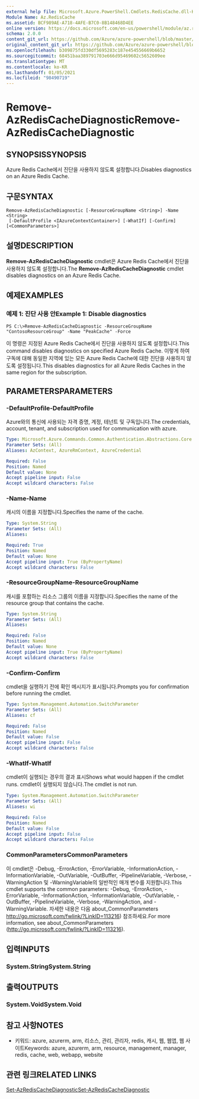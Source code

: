 ```yaml
---
external help file: Microsoft.Azure.PowerShell.Cmdlets.RedisCache.dll-Help.xml
Module Name: Az.RedisCache
ms.assetid: BCF989AE-A718-4AFE-B7C0-8B148468D4EE
online version: https://docs.microsoft.com/en-us/powershell/module/az.rediscache/remove-azrediscachediagnostic
schema: 2.0.0
content_git_url: https://github.com/Azure/azure-powershell/blob/master/src/RedisCache/RedisCache/help/Remove-AzRedisCacheDiagnostic.md
original_content_git_url: https://github.com/Azure/azure-powershell/blob/master/src/RedisCache/RedisCache/help/Remove-AzRedisCacheDiagnostic.md
ms.openlocfilehash: b309875fd330df5695283c187e454556669b6652
ms.sourcegitcommit: 68451baa389791703e666d95469602c5652609ee
ms.translationtype: MT
ms.contentlocale: ko-KR
ms.lasthandoff: 01/05/2021
ms.locfileid: "98490719"
---
```

# <span data-ttu-id="40604-101">Remove-AzRedisCacheDiagnostic</span><span class="sxs-lookup"><span data-stu-id="40604-101">Remove-AzRedisCacheDiagnostic</span></span>

## <span data-ttu-id="40604-102">SYNOPSIS</span><span class="sxs-lookup"><span data-stu-id="40604-102">SYNOPSIS</span></span>
<span data-ttu-id="40604-103">Azure Redis Cache에서 진단을 사용하지 않도록 설정합니다.</span><span class="sxs-lookup"><span data-stu-id="40604-103">Disables diagnostics on an Azure Redis Cache.</span></span>

## <span data-ttu-id="40604-104">구문</span><span class="sxs-lookup"><span data-stu-id="40604-104">SYNTAX</span></span>

```
Remove-AzRedisCacheDiagnostic [-ResourceGroupName <String>] -Name <String>
 [-DefaultProfile <IAzureContextContainer>] [-WhatIf] [-Confirm] [<CommonParameters>]
```

## <span data-ttu-id="40604-105">설명</span><span class="sxs-lookup"><span data-stu-id="40604-105">DESCRIPTION</span></span>
<span data-ttu-id="40604-106">**Remove-AzRedisCacheDiagnostic** cmdlet은 Azure Redis Cache에서 진단을 사용하지 않도록 설정합니다.</span><span class="sxs-lookup"><span data-stu-id="40604-106">The **Remove-AzRedisCacheDiagnostic** cmdlet disables diagnostics on an Azure Redis Cache.</span></span>

## <span data-ttu-id="40604-107">예제</span><span class="sxs-lookup"><span data-stu-id="40604-107">EXAMPLES</span></span>

### <span data-ttu-id="40604-108">예제 1: 진단 사용 안</span><span class="sxs-lookup"><span data-stu-id="40604-108">Example 1: Disable diagnostics</span></span>
```
PS C:\>Remove-AzRedisCacheDiagnostic -ResourceGroupName "ContosoResourceGroup" -Name "PeakCache" -Force
```

<span data-ttu-id="40604-109">이 명령은 지정된 Azure Redis Cache에서 진단을 사용하지 않도록 설정합니다.</span><span class="sxs-lookup"><span data-stu-id="40604-109">This command disables diagnostics on specified Azure Redis Cache.</span></span>
<span data-ttu-id="40604-110">이렇게 하여 구독에 대해 동일한 지역에 있는 모든 Azure Redis Cache에 대한 진단을 사용하지 않도록 설정됩니다.</span><span class="sxs-lookup"><span data-stu-id="40604-110">This disables diagnostics for all Azure Redis Caches in the same region for the subscription.</span></span>

## <span data-ttu-id="40604-111">PARAMETERS</span><span class="sxs-lookup"><span data-stu-id="40604-111">PARAMETERS</span></span>

### <span data-ttu-id="40604-112">-DefaultProfile</span><span class="sxs-lookup"><span data-stu-id="40604-112">-DefaultProfile</span></span>
<span data-ttu-id="40604-113">Azure와의 통신에 사용되는 자격 증명, 계정, 테넌트 및 구독입니다.</span><span class="sxs-lookup"><span data-stu-id="40604-113">The credentials, account, tenant, and subscription used for communication with azure.</span></span>

```yaml
Type: Microsoft.Azure.Commands.Common.Authentication.Abstractions.Core.IAzureContextContainer
Parameter Sets: (All)
Aliases: AzContext, AzureRmContext, AzureCredential

Required: False
Position: Named
Default value: None
Accept pipeline input: False
Accept wildcard characters: False
```

### <span data-ttu-id="40604-114">-Name</span><span class="sxs-lookup"><span data-stu-id="40604-114">-Name</span></span>
<span data-ttu-id="40604-115">캐시의 이름을 지정합니다.</span><span class="sxs-lookup"><span data-stu-id="40604-115">Specifies the name of the cache.</span></span>

```yaml
Type: System.String
Parameter Sets: (All)
Aliases:

Required: True
Position: Named
Default value: None
Accept pipeline input: True (ByPropertyName)
Accept wildcard characters: False
```

### <span data-ttu-id="40604-116">-ResourceGroupName</span><span class="sxs-lookup"><span data-stu-id="40604-116">-ResourceGroupName</span></span>
<span data-ttu-id="40604-117">캐시를 포함하는 리소스 그룹의 이름을 지정합니다.</span><span class="sxs-lookup"><span data-stu-id="40604-117">Specifies the name of the resource group that contains the cache.</span></span>

```yaml
Type: System.String
Parameter Sets: (All)
Aliases:

Required: False
Position: Named
Default value: None
Accept pipeline input: True (ByPropertyName)
Accept wildcard characters: False
```

### <span data-ttu-id="40604-118">-Confirm</span><span class="sxs-lookup"><span data-stu-id="40604-118">-Confirm</span></span>
<span data-ttu-id="40604-119">cmdlet을 실행하기 전에 확인 메시지가 표시됩니다.</span><span class="sxs-lookup"><span data-stu-id="40604-119">Prompts you for confirmation before running the cmdlet.</span></span>

```yaml
Type: System.Management.Automation.SwitchParameter
Parameter Sets: (All)
Aliases: cf

Required: False
Position: Named
Default value: False
Accept pipeline input: False
Accept wildcard characters: False
```

### <span data-ttu-id="40604-120">-WhatIf</span><span class="sxs-lookup"><span data-stu-id="40604-120">-WhatIf</span></span>
<span data-ttu-id="40604-121">cmdlet이 실행되는 경우의 결과 표시</span><span class="sxs-lookup"><span data-stu-id="40604-121">Shows what would happen if the cmdlet runs.</span></span>
<span data-ttu-id="40604-122">cmdlet이 실행되지 않습니다.</span><span class="sxs-lookup"><span data-stu-id="40604-122">The cmdlet is not run.</span></span>

```yaml
Type: System.Management.Automation.SwitchParameter
Parameter Sets: (All)
Aliases: wi

Required: False
Position: Named
Default value: False
Accept pipeline input: False
Accept wildcard characters: False
```

### <span data-ttu-id="40604-123">CommonParameters</span><span class="sxs-lookup"><span data-stu-id="40604-123">CommonParameters</span></span>
<span data-ttu-id="40604-124">이 cmdlet은 -Debug, -ErrorAction, -ErrorVariable, -InformationAction, -InformationVariable, -OutVariable, -OutBuffer, -PipelineVariable, -Verbose, -WarningAction 및 -WarningVariable의 일반적인 매개 변수를 지원합니다.</span><span class="sxs-lookup"><span data-stu-id="40604-124">This cmdlet supports the common parameters: -Debug, -ErrorAction, -ErrorVariable, -InformationAction, -InformationVariable, -OutVariable, -OutBuffer, -PipelineVariable, -Verbose, -WarningAction, and -WarningVariable.</span></span> <span data-ttu-id="40604-125">자세한 내용은 다음 about_CommonParameters http://go.microsoft.com/fwlink/?LinkID=113216) 참조하세요.</span><span class="sxs-lookup"><span data-stu-id="40604-125">For more information, see about_CommonParameters (http://go.microsoft.com/fwlink/?LinkID=113216).</span></span>

## <span data-ttu-id="40604-126">입력</span><span class="sxs-lookup"><span data-stu-id="40604-126">INPUTS</span></span>

### <span data-ttu-id="40604-127">System.String</span><span class="sxs-lookup"><span data-stu-id="40604-127">System.String</span></span>

## <span data-ttu-id="40604-128">출력</span><span class="sxs-lookup"><span data-stu-id="40604-128">OUTPUTS</span></span>

### <span data-ttu-id="40604-129">System.Void</span><span class="sxs-lookup"><span data-stu-id="40604-129">System.Void</span></span>

## <span data-ttu-id="40604-130">참고 사항</span><span class="sxs-lookup"><span data-stu-id="40604-130">NOTES</span></span>
* <span data-ttu-id="40604-131">키워드: azure, azurerm, arm, 리소스, 관리, 관리자, redis, 캐시, 웹, 웹앱, 웹 사이트</span><span class="sxs-lookup"><span data-stu-id="40604-131">Keywords: azure, azurerm, arm, resource, management, manager, redis, cache, web, webapp, website</span></span>

## <span data-ttu-id="40604-132">관련 링크</span><span class="sxs-lookup"><span data-stu-id="40604-132">RELATED LINKS</span></span>

[<span data-ttu-id="40604-133">Set-AzRedisCacheDiagnostic</span><span class="sxs-lookup"><span data-stu-id="40604-133">Set-AzRedisCacheDiagnostic</span></span>](./Set-AzRedisCacheDiagnostic.md)


